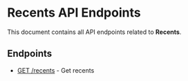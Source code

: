 # Recents API Endpoints

This document contains all API endpoints related to **Recents**.

## Endpoints

- [GET /recents](./getrecents.md) - Get recents